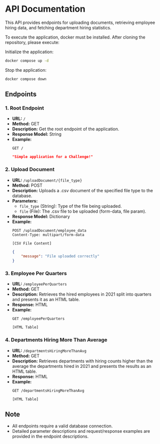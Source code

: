 # API Documentation

This API provides endpoints for uploading documents, retrieving employee hiring data, and fetching department hiring statistics.

To execute the application, docker must be installed. After cloning the repository, please execute:

Initialize the application:

```bash
docker compose up -d
```

Stop the application:

```bash
docker compose down
```

## Endpoints

### 1. Root Endpoint

- **URL:** `/`
- **Method:** GET
- **Description:** Get the root endpoint of the application.
- **Response Model:** String
- **Example:**
    ```http
    GET /
    ```
    ```json
    "Simple application for a Challenge!"
    ```

### 2. Upload Document

- **URL:** `/uploadDocument/{file_type}`
- **Method:** POST
- **Description:** Uploads a .csv document of the specified file type to the database.
- **Parameters:**
    - `file_type` (String): Type of the file being uploaded.
    - `file` (File): The .csv file to be uploaded (form-data, file param).
- **Response Model:** Dictionary
- **Example:**
    ```http
    POST /uploadDocument/employee_data
    Content-Type: multipart/form-data
    
    [CSV File Content]
    ```
    ```json
    {
        "message": "File uploaded correctly"
    }
    ```

### 3. Employee Per Quarters

- **URL:** `/employeePerQuarters`
- **Method:** GET
- **Description:** Retrieves the hired employees in 2021 split into quarters and presents it as an HTML table.
- **Response:** HTML
- **Example:**
    ```http
    GET /employeePerQuarters
    ```
    ```html
    [HTML Table]
    ```

### 4. Departments Hiring More Than Average

- **URL:** `/departmentsHiringMoreThanAvg`
- **Method:** GET
- **Description:** Retrieves departments with hiring counts higher than the average the departments hired in 2021 and presents the results as an HTML table.
- **Response:** HTML
- **Example:**
    ```http
    GET /departmentsHiringMoreThanAvg
    ```
    ```html
    [HTML Table]
    ```

## Note
- All endpoints require a valid database connection.
- Detailed parameter descriptions and request/response examples are provided in the endpoint descriptions.
